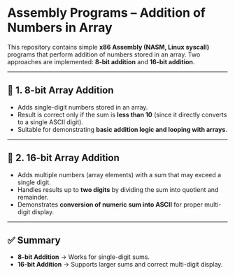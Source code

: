 # Assembly Programs – Addition of Numbers in Array

This repository contains simple **x86 Assembly (NASM, Linux syscall)** programs that perform addition of numbers stored in an array. Two approaches are implemented: **8-bit addition** and **16-bit addition**.

---

## 📌 1. 8-bit Array Addition

* Adds single-digit numbers stored in an array.
* Result is correct only if the sum is **less than 10** (since it directly converts to a single ASCII digit).
* Suitable for demonstrating **basic addition logic and looping with arrays**.

---

## 📌 2. 16-bit Array Addition

* Adds multiple numbers (array elements) with a sum that may exceed a single digit.
* Handles results up to **two digits** by dividing the sum into quotient and remainder.
* Demonstrates **conversion of numeric sum into ASCII** for proper multi-digit display.

---

## ✅ Summary

* **8-bit Addition** → Works for single-digit sums.
* **16-bit Addition** → Supports larger sums and correct multi-digit display.
